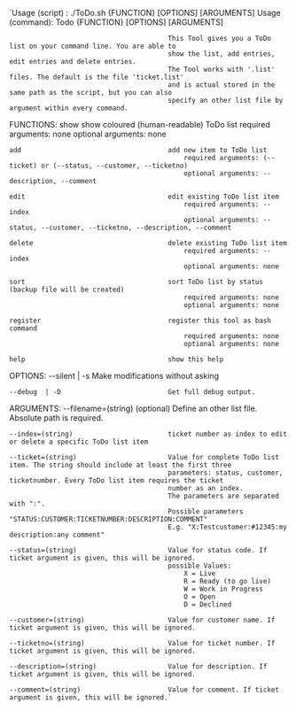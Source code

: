 `Usage (script) : ./ToDo.sh  {FUNCTION} [OPTIONS] [ARGUMENTS]
Usage (command): Todo {FUNCTION} [OPTIONS] [ARGUMENTS]

                                            This Tool gives you a ToDo list on your command line. You are able to
                                            show the list, add entries, edit entries and delete entries.
                                            The Tool works with '.list' files. The default is the file 'ticket.list'
                                            and is actual stored in the same path as the script, but you can also 
                                            specify an other list file by argument within every command.

FUNCTIONS:
    show                                    show coloured (human-readable) ToDo list
                                                required arguments: none
                                                optional arguments: none

    add                                     add new item to ToDo list
                                                required arguments: (--ticket) or (--status, --customer, --ticketno)
                                                optional arguments: --description, --comment

    edit                                    edit existing ToDo list item
                                                required arguments: --index
                                                optional arguments: --status, --customer, --ticketno, --description, --comment

    delete                                  delete existing ToDo list item
                                                required arguments: --index
                                                optional arguments: none

    sort                                    sort ToDo list by status (backup file will be created)
                                                required arguments: none
                                                optional arguments: none

    register                                register this tool as bash command
                                                required arguments: none
                                                optional arguments: none

    help                                    show this help

OPTIONS:
    --silent | -s                           Make modifications without asking

    --debug  | -D                           Get full debug output.

ARGUMENTS:
    --filename=(string)                     (optional) Define an other list file. Absolute path is required.

    --index=(string)                        ticket number as index to edit or delete a specific ToDo list item

    --ticket=(string)                       Value for complete ToDo list item. The string should include at least the first three 
                                            parameters: status, customer, ticketnumber. Every ToDo list item requires the ticket
                                            number as an index.
                                            The parameters are separated with ":".
                                            Possible parameters "STATUS:CUSTOMER:TICKETNUMBER:DESCRIPTION:COMMENT"
                                            E.g. "X:Testcustomer:#12345:my description:any comment"

    --status=(string)                       Value for status code. If ticket argument is given, this will be ignored.
                                            possible Values:
                                                X = Live
                                                R = Ready (to go live)
                                                W = Work in Progress
                                                O = Open
                                                D = Declined

    --customer=(string)                     Value for customer name. If ticket argument is given, this will be ignored.

    --ticketno=(string)                     Value for ticket number. If ticket argument is given, this will be ignored.

    --description=(string)                  Value for description. If ticket argument is given, this will be ignored.

    --comment=(string)                      Value for comment. If ticket argument is given, this will be ignored.`
